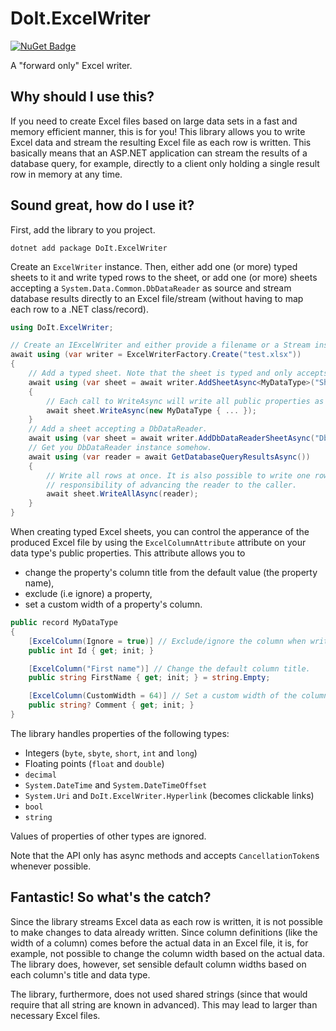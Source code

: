 # DoIt.ExcelWriter
[![NuGet Badge](https://buildstats.info/nuget/DoIt.ExcelWriter)](https://www.nuget.org/packages/DoIt.ExcelWriter/)

A "forward only" Excel writer.

## Why should I use this?
If you need to create Excel files based on large data sets in a fast and memory efficient manner, this is for you! This library allows you to write Excel data and stream the resulting Excel file as each row is written. This basically means that an ASP.NET application can stream the results of a database query, for example, directly to a client only holding a single result row in memory at any time.

## Sound great, how do I use it?
First, add the library to you project.

```
dotnet add package DoIt.ExcelWriter
```

Create an `ExcelWriter` instance. Then, either add one (or more) typed sheets to it and write typed rows to the sheet, or add one (or more) sheets accepting a `System.Data.Common.DbDataReader` as source and stream database results directly to an Excel file/stream (without having to map each row to a .NET class/record).

```c#
using DoIt.ExcelWriter;

// Create an IExcelWriter and either provide a filename or a Stream instance as destination.
await using (var writer = ExcelWriterFactory.Create("test.xlsx"))
{
    // Add a typed sheet. Note that the sheet is typed and only accepts rows of the specified type!
    await using (var sheet = await writer.AddSheetAsync<MyDataType>("Sheet1"))
    {
        // Each call to WriteAsync will write all public properties as a single row.
        await sheet.WriteAsync(new MyDataType { ... });
    }
    // Add a sheet accepting a DbDataReader.
    await using (var sheet = await writer.AddDbDataReaderSheetAsync("DbDataReader sheet"))
    // Get you DbDataReader instance somehow.
    await using (var reader = await GetDatabaseQueryResultsAsync())
    {
        // Write all rows at once. It is also possible to write one row at a time, leaving
        // responsibility of advancing the reader to the caller.
        await sheet.WriteAllAsync(reader);
    }
}
```

When creating typed Excel sheets, you can control the apperance of the produced Excel file by using the `ExcelColumnAttribute` attribute on your data type's public properties. This attribute allows you to

 * change the property's column title from the default value (the property name),
 * exclude (i.e ignore) a property,
 * set a custom width of a property's column.

```c#
public record MyDataType
{
    [ExcelColumn(Ignore = true)] // Exclude/ignore the column when writing the Excel data.
    public int Id { get; init; }

    [ExcelColumn("First name")] // Change the default column title.
    public string FirstName { get; init; } = string.Empty;

    [ExcelColumn(CustomWidth = 64)] // Set a custom width of the column.
    public string? Comment { get; init; }
}
```

The library handles properties of the following types:

 * Integers (`byte`, `sbyte`, `short`, `int` and `long`)
 * Floating points (`float` and `double`)
 * `decimal`
 * `System.DateTime` and `System.DateTimeOffset`
 * `System.Uri` and `DoIt.ExcelWriter.Hyperlink` (becomes clickable links)
 * `bool`
 * `string`

Values of properties of other types are ignored.

Note that the API only has async methods and accepts `CancellationToken`s whenever possible.

## Fantastic! So what's the catch?
Since the library streams Excel data as each row is written, it is not possible to make changes to data already written. Since column definitions (like the width of a column) comes before the actual data in an Excel file, it is, for example, not possible to change the column width based on the actual data. The library does, however, set sensible default column widths based on each column's title and data type.

The library, furthermore, does not used shared strings (since that would require that all string are known in advanced). This may lead to larger than necessary Excel files.